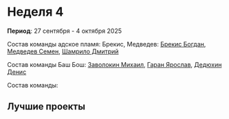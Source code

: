 # Неделя 4
**Период**: 27 сентября - 4 октября 2025  

Состав команды адское пламя: Брекис, Медведев: [Брекис Богдан](https://github.com/BrekisBog), [Медведев Семен](https://github.com/участник2), [Шамрило Дмитрий](https://github.com/участник2)

Состав команды Баш Бош: [Заволокин Михаил](https://github.com/Sunder32), [Гаран Ярослав](https://github.com/участник2), [Дедюхин Денис](https://github.com/FaraPIMP)

Состав команды:
## Лучшие проекты


